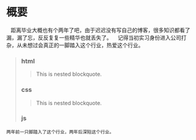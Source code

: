# 概要
    距离毕业大概也有个两年了吧，由于迟迟没有写自己的博客，很多知识都看了漏，漏了忘，反反复复一些精华也就丢失了。
    记得当初实习身份进入公司打杂，从未想过会真正的一脚踏入这个行业，热爱这个行业。
> ### html
>
> > This is nested blockquote.
>
> ### css
>
> > This is nested blockquote.
>
> ### js


    两年前一只脚踏入了这个行业，两年后深陷这个行业。
